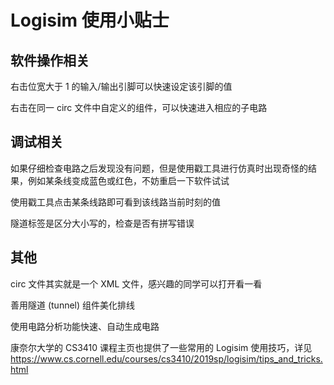 # Logisim 使用小贴士

## 软件操作相关

右击位宽大于 1 的输入/输出引脚可以快速设定该引脚的值

右击在同一 circ 文件中自定义的组件，可以快速进入相应的子电路

## 调试相关

如果仔细检查电路之后发现没有问题，但是使用戳工具进行仿真时出现奇怪的结果，例如某条线变成蓝色或红色，不妨重启一下软件试试

使用戳工具点击某条线路即可看到该线路当前时刻的值

隧道标签是区分大小写的，检查是否有拼写错误

## 其他

circ 文件其实就是一个 XML 文件，感兴趣的同学可以打开看一看

善用隧道 (tunnel) 组件美化排线

使用电路分析功能快速、自动生成电路

康奈尔大学的 CS3410 课程主页也提供了一些常用的 Logisim 使用技巧，详见 https://www.cs.cornell.edu/courses/cs3410/2019sp/logisim/tips_and_tricks.html
